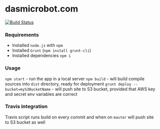 dasmicrobot.com
================

[![Build Status](https://travis-ci.org/Dasmicrobot/dasmicrobot-www.svg?branch=master)](https://travis-ci.org/Dasmicrobot/dasmicrobot-www)

### Requirements

- Installed `node.js` with `npm`
- Installed `Grunt` (`npm install grunt-cli`)
- Installed dependencies `npm i`

### Usage

`npm start` - run the app in a local server
`npm build` - will build compile sources into `dist` directory, ready for deployment
`grunt deploy --bucket=myS3BucketName` - will push site to S3 bucket, provided that AWS key and secret env variables are correct

### Travis integration

Travis script runs build on every commit and when on `master` will push site to S3 bucket as well

